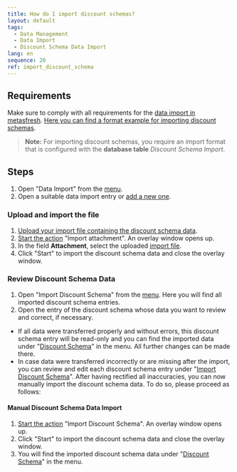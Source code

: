 ```yaml
---
title: How do I import discount schemas?
layout: default
tags:
  - Data Management
  - Data Import
  - Discount Schema Data Import
lang: en
sequence: 20
ref: import_discount_schema
---
```


## Requirements
Make sure to comply with all requirements for the [data import in metasfresh](Data_import_metasfresh). [Here you can find a format example for importing discount schemas](Import_format_example_discount_schema).
 >**Note:** For importing discount schemas, you require an import format that is configured with the **database table** *Discount Schema Import*.

## Steps
1. Open "Data Import" from the [menu](Menu).
1. Open a suitable data import entry or [add a new one](add_new_data_import_entry).

### Upload and import the file
1. [Upload your import file containing the discount schema data](File_handling).
1. [Start the action](StartAction) "Import attachment". An overlay window opens up.
1. In the field **Attachment**, select the uploaded [import file](Import_file_useful_tips).
1. Click "Start" to import the discount schema data and close the overlay window.

### Review Discount Schema Data
1. Open "Import Discount Schema" from the [menu](Menu). Here you will find all imported discount schema entries.
1. Open the entry of the discount schema whose data you want to review and correct, if necessary.
 - If all data were transferred properly and without errors, this discount schema entry will be read-only and you can find the imported data under "[Discount Schema](Menu)" in the menu. All further changes can be made there.
 - In case data were transferred incorrectly or are missing after the import, you can review and edit each discount schema entry under "[Import Discount Schema](Menu)". After having rectified all inaccuracies, you can now manually import the discount schema data. To do so, please proceed as follows:

#### Manual Discount Schema Data Import
1. [Start the action](StartAction) "Import Discount Schema". An overlay window opens up.
1. Click "Start" to import the discount schema data and close the overlay window.
1. You will find the imported discount schema data under "[Discount Schema](Menu)" in the menu.
